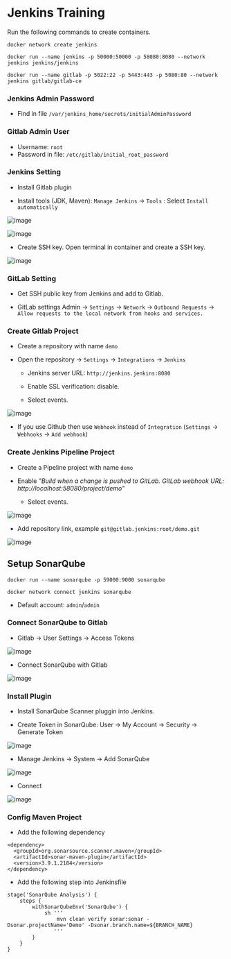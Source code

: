 # Jenkins Training

Run the following commands to create containers.

```
docker network create jenkins

docker run --name jenkins -p 50000:50000 -p 58080:8080 --network jenkins jenkins/jenkins

docker run --name gitlab -p 5022:22 -p 5443:443 -p 5080:80 --network jenkins gitlab/gitlab-ce
```

### Jenkins Admin Password

- Find in file `/var/jenkins_home/secrets/initialAdminPassword`

### Gitlab Admin User

- Username: `root`
- Password in file: `/etc/gitlab/initial_root_password`

### Jenkins Setting

- Install Gitlab plugin

- Install tools (JDK, Maven): `Manage Jenkins` -> `Tools` : Select `Install automatically`

![image](doc/Screenshot%202023-07-16%20010405.png)

![image](doc/Screenshot%202023-07-16%20010525.png)

- Create SSH key. Open terminal in container and create a SSH key.

![image](doc/Screenshot%202023-07-16%20011323.png)

### GitLab Setting

- Get SSH public key from Jenkins and add to Gitlab.

- GitLab settings Admin -> `Settings` -> `Network` -> `Outbound Requests` -> `Allow requests to the local network from hooks and services.`

### Create Gitlab Project

- Create a repository with name `demo`

- Open the repository -> `Settings` -> `Integrations` -> `Jenkins`

  - Jenkins server URL: `http://jenkins.jenkins:8080`

  - Enable SSL verification: disable.

  - Select events.

![image](doc/Screenshot%202023-07-16%20010734.png)

- If you use Github then use `Webhook` instead of `Integration` (`Settings` -> `Webhooks` -> `Add webhook`)

### Create Jenkins Pipeline Project

- Create a Pipeline project with name `demo`

- Enable _"Build when a change is pushed to GitLab. GitLab webhook URL: http://localhost:58080/project/demo"_

  - Select events.

![image](doc/Screenshot%202023-07-16%20010615.png)

- Add repository link, example `git@gitlab.jenkins:root/demo.git`

![image](doc/Screenshot%202023-07-16%20010649.png)

## Setup SonarQube

```
docker run --name sonarqube -p 59000:9000 sonarqube

docker network connect jenkins sonarqube
```

- Default account: `admin`/`admin`

### Connect SonarQube to Gitlab

- Gitlab -> User Settings -> Access Tokens

![image](doc\Screenshot%202023-07-19%20205711.png)

- Connect SonarQube with Gitlab

![image](doc\Screenshot%202023-07-19%20205950.png)


### Install Plugin

- Install SonarQube Scanner pluggin into Jenkins.

- Create Token in SonarQube: User -> My Account -> Security -> Generate Token

![image](doc\Screenshot%202023-07-19%20201758.png)

- Manage Jenkins -> System -> Add SonarQube

![image](doc\Screenshot%202023-07-19%20201923.png)

- Connect 

![image](doc\Screenshot%202023-07-19%20202119.png)

### Config Maven Project

- Add the following dependency

```
<dependency>
  <groupId>org.sonarsource.scanner.maven</groupId>
  <artifactId>sonar-maven-plugin</artifactId>
  <version>3.9.1.2184</version>
</dependency>
```

- Add the following step into Jenkinsfile

```
stage('SonarQube Analysis') {
    steps {
        withSonarQubeEnv('SonarQube') {
            sh '''
                mvn clean verify sonar:sonar -Dsonar.projectName='Demo' -Dsonar.branch.name=${BRANCH_NAME}
               '''
        }
    }
}
```